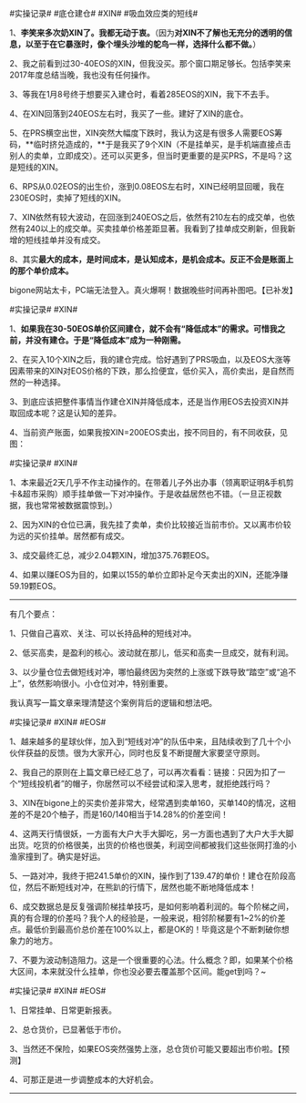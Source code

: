 
#实操记录#  #底仓建仓#  #XIN# #吸血效应类的短线#

1、**李笑来多次奶XIN了。我都无动于衷。**（因为**对XIN不了解也无充分的透明的信息，以至于在它暴涨时，像个埋头沙堆的鸵鸟一样，选择什么都不做。**）

2、我之前看到过30-40EOS的XIN，但我没买。那个窗口期足够长。包括李笑来2017年度总结当晚，我也没有任何操作。

3、等我在1月8号终于想要买入建仓时，看着285EOS的XIN，我下不去手。

4、在XIN回落到240EOS左右时，我买了一些。建好了XIN的底仓。

5、在PRS横空出世，XIN突然大幅度下跌时，我认为这是有很多人需要EOS筹码，**临时挤兑造成的，**于是我买了9个XIN（不是挂单买，是手机端直接点击别人的卖单，立即成交）。还可以买更多，但当时更重要的是买PRS，不是吗？这是短线的XIN。

6、RPS从0.02EOS的出生价，涨到0.08EOS左右时，XIN已经明显回暖，我在230EOS时，卖掉了短线的XIN。

7、XIN依然有较大波动，在回涨到240EOS之后，依然有210左右的成交单，也依然有240以上的成交单。买卖挂单价格差距显著。我看到了挂单成交刷新，但我新增的短线挂单并没有成交。

8、其实**最大的成本，是时间成本，是认知成本，是机会成本。反正不会是账面上的那个单价成本。**

bigone网站太卡，PC端无法登入。真火爆啊！数据晚些时间再补图吧。【已补发】


#实操记录# #XIN# 

1、**如果我在30-50EOS单价区间建仓，就不会有“降低成本”的需求。可惜我之前，并没有建仓。于是“降低成本”成为一种刚需。**

2、在买入10个XIN之后，我的建仓完成。恰好遇到了PRS吸血，以及EOS大涨等因素带来的XIN对EOS价格的下跌，那么捡便宜，低价买入，高价卖出，是自然而然的一种选择。

3、到底应该把整件事情当作建仓XIN并降低成本，还是当作用EOS去投资XIN并取回成本呢？这是认知的差异。

4、当前资产账面，如果我按XIN=200EOS卖出，按不同目的，有不同收获，见图：



#实操记录# #XIN# 

1、本来最近2天几乎不作主动操作的。在带着儿子外出办事（领离职证明&手机剪卡&超市采购）顺手挂单做一下对冲操作。于是收益居然也不错。（一旦正视数据，我也常常被数据震惊到。）

2、因为XIN的仓位已满，我先挂了卖单，卖价比较接近当前市价。又以离市价较为远的买价挂单。居然都有成交。

3、成交最终汇总，减少2.04颗XIN，增加375.76颗EOS。

4、如果以赚EOS为目的，如果以155的单价立即补足今天卖出的XIN，还能净赚59.19颗EOS。

---------

有几个要点：

1、只做自己喜欢、关注、可以长持品种的短线对冲。

2、低买高卖，是盈利的核心。波动就在那儿，低买和高卖一旦成交，就有利润。

3、以少量仓位去做短线对冲，哪怕最终因为突然的上涨或下跌导致“踏空”或“追不上”，依然影响很小。小仓位对冲，特别重要。

我认真写一篇文章来理清楚这个案例背后的逻辑和想法吧。


#实操记录# #XIN# #EOS# 

1、越来越多的星球伙伴，加入到“短线对冲”的队伍中来，且陆续收到了几十个小伙伴获益的反馈。很为大家开心，同时也反复不断提醒大家要坚守原则。

2、我自己的原则在上篇文章已经汇总了，可以再次看看：链接：只因为扣了一个“短线投机者”的帽子，你居然可以不经尝试和深入思考，就拒绝践行吗？

3、XIN在bigone上的买卖价差非常大，经常遇到卖单160，买单140的情况，这相差的不是20个柚子，而是160/140相当于14.28%的价差空间！

4、这两天行情很妖，一方面有大户大手大脚吃，另一方面也遇到了大户大手大脚出货。吃货的价格很美，出货的价格也很美，利润空间都被我们这些张网打渔的小渔家撞到了。确实是好运。

5、一路对冲，我终于把241.5单价的XIN，操作到了139.47的单价！建仓在阶段高位，然后不断短线对冲，在熊趴的行情下，居然也能不断地降低成本！

6、成交数据总是反复强调阶梯挂单技巧，是如何影响着利润的。每个阶梯之间，真的有合理的价差吗？我个人的经验是，一般来说，相邻阶梯要有1~2%的价差点。最低价到最高价总价差在100%以上，都是OK的！毕竟这是个不断刺破你想象力的地方。

7、不要为波动制造阻力。这是一个很重要的心法。什么概念？即，如果某个价格大区间，本来就没什么挂单，你也没必要去覆盖那个区间。能get到吗？~

#实操记录# #XIN# #EOS# 

1、日常挂单、日常更新报表。

2、总仓货价，已显著低于市价。

3、当然还不保险，如果EOS突然强势上涨，总仓货价可能又要超出市价啦。【预测】

4、可那正是进一步调整成本的大好机会。

------------






